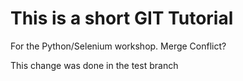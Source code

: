 # This is a short GIT Tutorial

For the Python/Selenium workshop. Merge Conflict?

This change was done in the test branch
